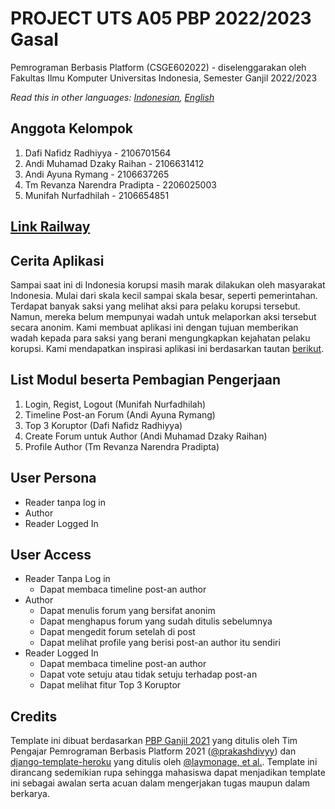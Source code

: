 # PROJECT UTS A05 PBP 2022/2023 Gasal

Pemrograman Berbasis Platform (CSGE602022) - diselenggarakan oleh Fakultas Ilmu Komputer Universitas Indonesia, Semester Ganjil 2022/2023

*Read this in other languages: [Indonesian](README.md), [English](README.en.md)*

## Anggota Kelompok
1. Dafi Nafidz Radhiyya - 2106701564
2. Andi Muhamad Dzaky Raihan - 2106631412
3. Andi Ayuna Rymang - 2106637265
4. Tm Revanza Narendra Pradipta - 2206025003
5. Munifah Nurfadhilah - 2106654851

## [Link Railway](https://whistle-blower.up.railway.app/)

## Cerita Aplikasi 
Sampai saat ini di Indonesia korupsi masih marak dilakukan oleh masyarakat Indonesia. Mulai dari skala kecil sampai skala besar, seperti pemerintahan. Terdapat banyak saksi yang melihat aksi para pelaku korupsi tersebut. Namun, mereka belum mempunyai wadah untuk melaporkan aksi tersebut secara anonim. Kami membuat aplikasi ini dengan tujuan memberikan wadah kepada para saksi yang berani mengungkapkan kejahatan pelaku korupsi. Kami mendapatkan inspirasi aplikasi ini berdasarkan tautan [berikut](https://www.oecd.org/g20/topics/anti-corruption/).

## List Modul beserta Pembagian Pengerjaan
1. Login, Regist, Logout (Munifah Nurfadhilah)
2. Timeline Post-an Forum (Andi Ayuna Rymang)
3. Top 3 Koruptor (Dafi Nafidz Radhiyya)
4. Create Forum untuk Author (Andi Muhamad Dzaky Raihan)
5. Profile Author (Tm Revanza Narendra Pradipta)

## User Persona
* Reader tanpa log in
* Author
* Reader Logged In

## User Access
* Reader Tanpa Log in
   * Dapat membaca timeline post-an author
* Author
   * Dapat menulis forum yang bersifat anonim
   * Dapat menghapus forum yang sudah ditulis sebelumnya
   * Dapat mengedit forum setelah di post
   * Dapat melihat profile yang berisi post-an author itu sendiri
* Reader Logged In
   * Dapat membaca timeline post-an author
   * Dapat vote setuju atau tidak setuju terhadap post-an
   * Dapat melihat fitur Top 3 Koruptor 

## Credits

Template ini dibuat berdasarkan [PBP Ganjil 2021](https://gitlab.com/PBP-2021/pbp-lab) yang ditulis oleh Tim Pengajar Pemrograman Berbasis Platform 2021 ([@prakashdivyy](https://gitlab.com/prakashdivyy)) dan [django-template-heroku](https://github.com/laymonage/django-template-heroku) yang ditulis oleh [@laymonage, et al.](https://github.com/laymonage). Template ini dirancang sedemikian rupa sehingga mahasiswa dapat menjadikan template ini sebagai awalan serta acuan dalam mengerjakan tugas maupun dalam berkarya.
